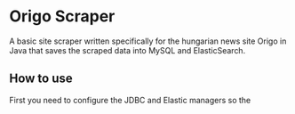 # Origo Scraper

A basic site scraper written specifically for the hungarian news site Origo in Java that saves the scraped data into MySQL and ElasticSearch.

## How to use

First you need to configure the JDBC and Elastic managers so the